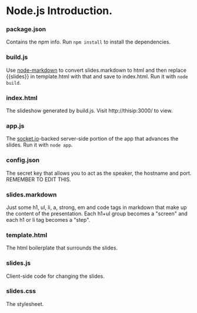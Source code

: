 Node.js Introduction.
===


### package.json

Contains the npm info. Run `npm install` to install the dependencies.

### build.js

Use [node-markdown](https://github.com/andris9/node-markdown) to convert slides.markdown to html and then replace {{slides}} in template.html with that and save to index.html. Run it with `node build`.

### index.html

The slideshow generated by build.js. Visit http://thisip:3000/ to view.

### app.js

The [socket.io](http://socket.io/)-backed server-side portion of the app that advances the slides. Run it with `node app`.

### config.json

The secret key that allows you to act as the speaker, the hostname and port.
REMEMBER TO EDIT THIS.

### slides.markdown

Just some h1, ul, li, a, strong, em and code tags in markdown that make up the content of the presentation. Each h1+ul group becomes a "screen" and each h1 or li tag becomes a "step".

### template.html

The html boilerplate that surrounds the slides.

### slides.js

Client-side code for changing the slides.

### slides.css

The stylesheet.

